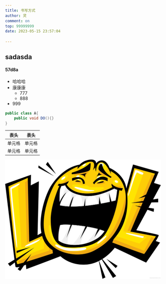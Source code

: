 ```yaml
---
title: 书写方式
author: 灵
comment: on
top: 99999999
date: 2023-05-15 23:57:04

---
```

## sadasda

#### 57d8a
* 哈哈哈
* 康康康
  * 777
  * 888
* 999  
``` csharp
public class A{
    public void DO(){}
}
```
|  表头   | 表头  |
|  ----  | ----  |
| 单元格  | 单元格 |
| 单元格  | 单元格 |

![](../Pic/R-C.jpg)